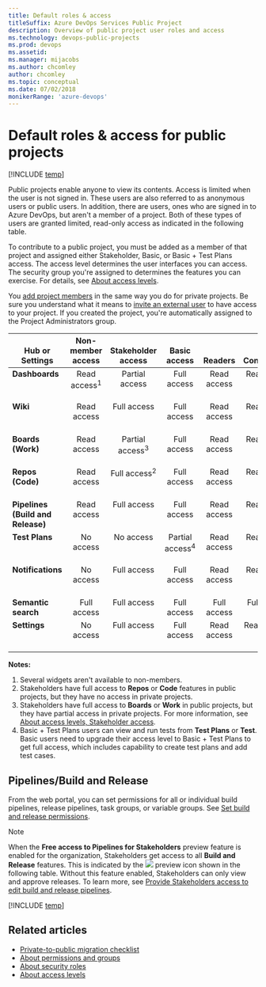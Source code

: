 ```yaml
---
title: Default roles & access 
titleSuffix: Azure DevOps Services Public Project
description: Overview of public project user roles and access
ms.technology: devops-public-projects
ms.prod: devops
ms.assetid: 
ms.manager: mijacobs
ms.author: chcomley
author: chcomley
ms.topic: conceptual
ms.date: 07/02/2018
monikerRange: 'azure-devops'
---
```



# Default roles & access for public projects

[!INCLUDE [temp](_shared/version-public-projects.md)]  

Public projects enable anyone to view its contents. Access is limited when the user is not signed in. These users are also referred to as anonymous users or public users. In addition, there are users, ones who are signed in to Azure DevOps, but aren't a member of a project. Both of these types of users are granted limited, read-only access as indicated in the following table.  

To contribute to a public project, you must be added as a member of that project and assigned either Stakeholder, Basic, or Basic + Test Plans access. The access level determines the user interfaces you can access. The security group you're assigned to determines the features you can exercise. For details, see [About access levels](../security/access-levels.md).

You [add project members](../accounts/add-organization-users.md) in the same way you do for private projects. Be sure you understand what it means to [invite an external user](../accounts/add-external-user.md) to have access to your project. If you created the project, you're automatically assigned to the Project Administrators group. 


<table>
<tr valign="bottom">
<th width="14%">Hub or Settings</th>
<th width="15%">Non-member access</th>
<th width="15%">Stakeholder access</th>
<th width="14%">Basic access</th>
<th width="14%">Readers</th>
<th width="16%">Contributors</th>
<th width="18%">Project Admins</th>
</tr>
<tbody valign="top" align="center">

<tr>
<td align="left"><strong>Dashboards</strong></td>
<td>Read access<sup>1</sup></td>
<td>Partial access</td>
<td>Full access</td>
<td>Read access</td>
<td>Read-Write</td>
<td>Read-Write-Administer</td>
</tr>

<tr>
<td align="left"><strong>Wiki</strong></td>
<td>Read access</td>
<td>Full access</td>
<td>Full access</td>
<td>Read access</td>
<td>Read-Write</td>
<td>Read-Write-Administer</td>
</tr>

<tr>
<td align="left"><strong>Boards (Work)</strong></td>
<td>Read access</td>
<td>Partial access<sup>3</sup></td>
<td>Full access</td>
<td>Read access</td>
<td>Read-Write</td>
<td>Read-Write-Administer</td>
</tr>
<tr>
<td align="left"><strong>Repos (Code)</strong></td>
<td>Read access</td>
<td>Full access<sup>2</sup></td>
<td>Full access</td>
<td>Read access</td>
<td>Read-Write</td>
<td>Read-Write-Administer</td>
</tr>


<tr>
<td align="left"><strong>Pipelines (Build and Release)</strong></td>
<td>Read access</td>
<td>Full access</td>
<td>Full access</td>
<td>Read access</td>
<td>Read-Write</td>
<td>Read-Write-Administer</td>
</tr>

<tr>
<td align="left"><strong>Test Plans</strong></td>
<td>No access</td>
<td>No access</td>
<td>Partial access<sup>4</sup></td>
<td>Read access</td>
<td>Read-Write</td>
<td>Read-Write-Administer</td>
</tr>



<tr>
<td align="left"><strong>Notifications</strong></td>
<td>No access</td>
<td>Full access</td>
<td>Full access</td>
<td>Read access</td>
<td>Read-Write</td>
<td>Read-Write-Administer</td>
</tr>


<tr>
<td align="left"><strong>Semantic search</strong></td>
<td>Full access</td>
<td>Full access</td>
<td>Full access</td>
<td>Full access</td>
<td>Full access</td>
<td>Full access</td>
</tr>

<tr>
<td align="left"><strong>Settings</strong></td>
<td>No access</td>
<td>Full access</td>
<td>Full access</td>
<td>Read access</td>
<td>Read access</td>
<td>Read-Write-Administer</td>
</tr>

</tbody>
</table>

**Notes:**
1. Several widgets aren't available to non-members.
2. Stakeholders have full access to **Repos** or **Code** features in public projects, but they have no access in private projects.
3. Stakeholders have full access to **Boards** or **Work** in public projects, but they have partial access in private projects. For more information, see [About access levels, Stakeholder access](../security/access-levels.md#stakeholder-access). 
4. Basic + Test Plans users can view and run tests from **Test Plans** or **Test**. Basic users need to upgrade their access level to Basic + Test Plans to get full access, which includes capability to create test plans and add test cases.


## Pipelines/Build and Release

From the web portal, you can set permissions for all or individual build pipelines, release pipelines, task groups, or variable groups. See [Set build and release permissions](../../pipelines/policies/set-permissions.md). 

> [!NOTE]   
>  When the **Free access to Pipelines for Stakeholders** preview feature is enabled for the organization, Stakeholders get access to all **Build and Release** features. This is indicated by the ![](/vsts/media/icons/preview.png) preview icon shown in the following table. Without this feature enabled, Stakeholders can only view and approve releases. To learn more, see [Provide Stakeholders access to edit build and release pipelines](../security/provide-stakeholder-pipeline-access.md).

[!INCLUDE [temp](../security/_shared/pipelines.md)]

## Related articles 

- [Private-to-public migration checklist](migration-checklist.md)
- [About permissions and groups](../security/about-permissions.md)  
- [About security roles](../security/about-security-roles.md)  
- [About access levels](../security/access-levels.md)

 